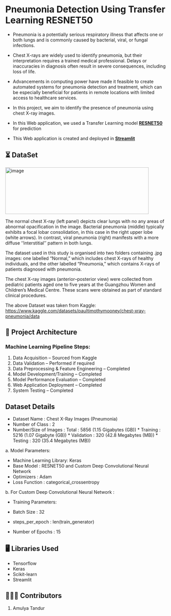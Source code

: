 # Pneumonia Detection Using Transfer Learning RESNET50

* Pneumonia is a potentially serious respiratory illness that affects one or both lungs and is commonly caused by bacterial, viral, or fungal infections.
 
* Chest X-rays are widely used to identify pneumonia, but their interpretation requires a trained medical professional. Delays or inaccuracies in diagnosis often result in severe consequences, including loss of life.
* Advancements in computing power have made it feasible to create automated systems for pneumonia detection and treatment, which can be especially beneficial for patients in remote locations with limited access to healthcare services.
* In this project, we aim to identify the presence of pneumonia using chest X-ray images. 
* In this Web application, we used a Transfer Learning model [**RESNET50**](https://keras.io/api/applications/resnet/) for prediction

* This Web application is created and deployed in [**Streamlit**](https://streamlit.io/)

## ⏳ DataSet 

<img width="449" height="146" alt="image" src="https://github.com/user-attachments/assets/1751d916-48da-4716-9aa9-11599cd34a70" />

The normal chest X-ray (left panel) depicts clear lungs with no any areas of abnormal opacification in the image. Bacterial pneumonia (middle) typically exhibits a focal lobar consolidation, in this case in the right upper lobe (white arrows). In contrast, viral pneumonia (right) manifests with a more diffuse ‘‘interstitial’’ pattern in both lungs.

The dataset used in this study is organised into two folders containing .jpg images: one labelled “Normal,” which includes chest X-rays of healthy individuals, and the other labelled “Pneumonia,” which contains X-rays of patients diagnosed with pneumonia.

The chest X-ray images (anterior–posterior view) were collected from pediatric patients aged one to five years at the Guangzhou Women and Children’s Medical Centre. These scans were obtained as part of standard clinical procedures.

The above Dataset was taken from Kaggle: 
https://www.kaggle.com/datasets/paultimothymooney/chest-xray-pneumonia/data

## 📝 Project Architecture

### Machine Learning Pipeline Steps:

1. Data Acquisition – Sourced from Kaggle
2. Data Validation – Performed if required
3. Data Preprocessing & Feature Engineering – Completed
4. Model Development/Training – Completed
5. Model Performance Evaluation – Completed
6. Web Application Deployment – Completed
7. System Testing – Completed


## Dataset Details

* Dataset Name            : Chest X-Ray Images (Pneumonia)
* Number of Class         : 2
* Number/Size of Images   : Total  : 5856 (1.15 Gigabytes (GB))
                            * Training   : 5216 (1.07 Gigabyte (GB))
                            * Validation : 320  (42.8 Megabytes (MB))
                            * Testing    : 320  (35.4 Megabytes (MB))
  
a. Model Parameters:

* Machine Learning Library: Keras
* Base Model              : RESNET50 and Custom Deep Convolutional Neural Network
* Optimizers              : Adam
* Loss Function           : categorical_crossentropy

b. For Custom Deep Convolutional Neural Network : 
* Training Parameters:

* Batch Size              : 32
* steps_per_epoch         : len(train_generator)
* Number of Epochs        : 15

## 🖥️ Libraries Used

* Tensorflow
* Keras
* Scikit-learn
* Streamlit

## 🧑🏼‍💻 Contributors

1. Amulya Tandur
